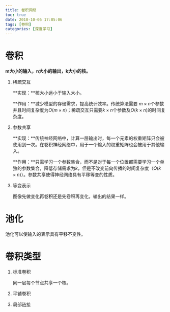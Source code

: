 ```yaml
---
title: 卷积网络
toc: true
date: 2018-10-05 17:05:06
tags: [卷积]
categories: [深度学习]
---
```


# 卷积

**m大小的输入，n大小的输出，k大小的核。**

1. 稀疏交互

   **实现：**核大小远小于输入大小。

   **作用：**减少模型的存储需求，提高统计效率。传统算法需要	$m\times n$个参数并且时间复杂度为$O(m\times n)$；稀疏交互只需要$k\times n$个参数及$O(k\times n)$的时间复杂度。

2. 参数共享

   **实现：**传统神经网络中，计算一层输出时，每一个元素的权重矩阵只会被使用到一次。在卷积神经网络中，用于一个输入的权重矩阵也会被用于其他输入。

   **作用：**只需学习一个参数集合，而不是对于每一个位置都需要学习一个单独的参数集合，降低存储需求为$k$，但是不改变前向传播的时间复杂度（$O(k\times n )$）。参数共享使得神经网络具有平移等变的性质。

3. 等变表示

   图像先做变化再卷积还是先卷积再变化，输出的结果一样。

# 池化

池化可以使输入的表示具有平移不变性。

# 卷积类型

1. 标准卷积

   同一层每个节点共享一个核。

2. 平铺卷积

3. 局部链接